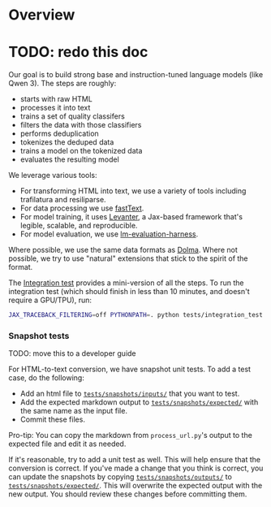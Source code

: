 # Overview

# TODO: redo this doc

Our goal is to build strong base and instruction-tuned language models (like Qwen 3).
The steps are roughly:

* starts with raw HTML
* processes it into text
* trains a set of quality classifers
* filters the data with those classifiers
* performs deduplication
* tokenizes the deduped data
* trains a model on the tokenized data
* evaluates the resulting model

We leverage various tools:

- For transforming HTML into text, we use a variety of tools including
  trafilatura and resiliparse.
- For data processing we use [fastText](https://fasttext.cc/).
- For model training, it uses [Levanter](https://github.com/stanford-crfm/levanter),
  a Jax-based framework that's legible, scalable, and reproducible.
- For model evaluation, we use [lm-evaluation-harness](https://github.com/EleutherAI/lm-evaluation-harness).

Where possible, we use the same data formats as [Dolma](https://github.com/allenai/dolma). Where not possible, we try to use "natural" extensions that stick to the spirit of the format.

The [Integration test](https://github.com/stanford-crfm/marin/blob/main/tests/integration_test.py) provides a mini-version of
all the steps.  To run the integration test (which should finish in less than 10
minutes, and doesn't require a GPU/TPU), run:

```bash
JAX_TRACEBACK_FILTERING=off PYTHONPATH=. python tests/integration_test.py --prefix var
```


### Snapshot tests

TODO: move this to a developer guide

For HTML-to-text conversion, we have snapshot unit tests.  To add a test case,
do the following:

* Add an html file to [`tests/snapshots/inputs/`](tests/snapshots/inputs) that you want to test.
* Add the expected markdown output to [`tests/snapshots/expected/`](tests/snapshots/expected)
  with the same name as the input file.
* Commit these files.

Pro-tip: You can copy the markdown from `process_url.py`'s output to the
expected file and edit it as needed.

If it's reasonable, try to add a unit test as well. This will help ensure that
the conversion is correct. If you've made a change that you think is correct,
you can update the snapshots by copying [`tests/snapshots/outputs/`](tests/snapshots/outputs) to
[`tests/snapshots/expected/`](tests/snapshots/expected). This will overwrite the expected output with the
new output. You should review these changes before committing them.
